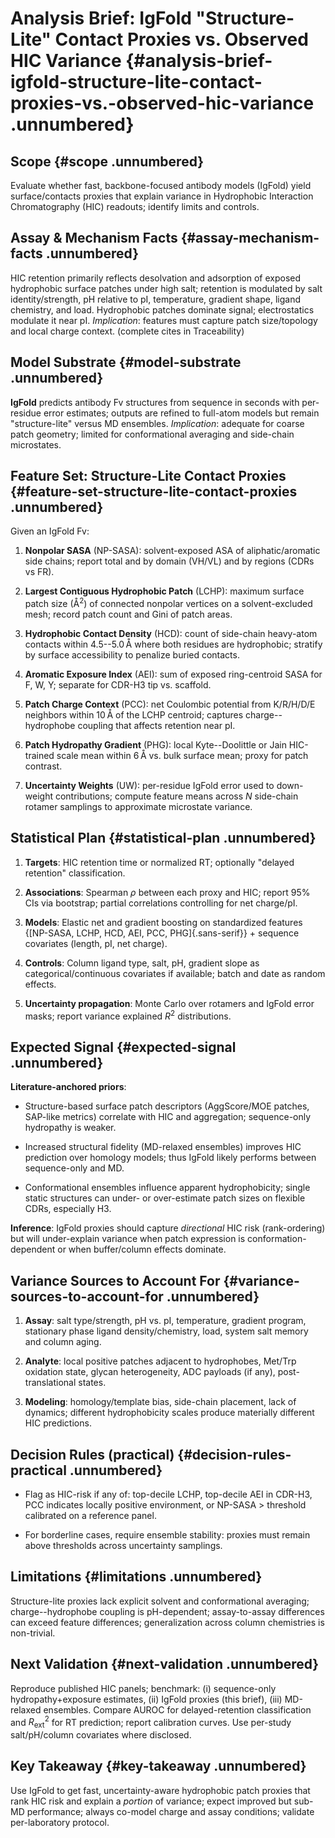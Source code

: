 # Analysis Brief: IgFold "Structure-Lite" Contact Proxies vs. Observed HIC Variance {#analysis-brief-igfold-structure-lite-contact-proxies-vs.-observed-hic-variance .unnumbered}

## Scope {#scope .unnumbered}

Evaluate whether fast, backbone-focused antibody models (IgFold) yield
surface/contacts proxies that explain variance in Hydrophobic
Interaction Chromatography (HIC) readouts; identify limits and controls.

## Assay & Mechanism Facts {#assay-mechanism-facts .unnumbered}

HIC retention primarily reflects desolvation and adsorption of exposed
hydrophobic surface patches under high salt; retention is modulated by
salt identity/strength, pH relative to pI, temperature, gradient shape,
ligand chemistry, and load. Hydrophobic patches dominate signal;
electrostatics modulate it near pI. *Implication*: features must capture
patch size/topology and local charge context. (complete cites in
Traceability)

## Model Substrate {#model-substrate .unnumbered}

**IgFold** predicts antibody Fv structures from sequence in seconds with
per-residue error estimates; outputs are refined to full-atom models but
remain "structure-lite" versus MD ensembles. *Implication*: adequate for
coarse patch geometry; limited for conformational averaging and
side-chain microstates.

## Feature Set: Structure-Lite Contact Proxies {#feature-set-structure-lite-contact-proxies .unnumbered}

Given an IgFold Fv:

1.  **Nonpolar SASA** (NP-SASA): solvent-exposed ASA of
    aliphatic/aromatic side chains; report total and by domain (VH/VL)
    and by regions (CDRs vs FR).

2.  **Largest Contiguous Hydrophobic Patch** (LCHP): maximum surface
    patch size (Å$^{2}$) of connected nonpolar vertices on a
    solvent-excluded mesh; record patch count and Gini of patch areas.

3.  **Hydrophobic Contact Density** (HCD): count of side-chain
    heavy-atom contacts within 4.5--5.0 Å where both residues are
    hydrophobic; stratify by surface accessibility to penalize buried
    contacts.

4.  **Aromatic Exposure Index** (AEI): sum of exposed ring-centroid SASA
    for F, W, Y; separate for CDR-H3 tip vs. scaffold.

5.  **Patch Charge Context** (PCC): net Coulombic potential from
    K/R/H/D/E neighbors within 10 Å of the LCHP centroid; captures
    charge--hydrophobe coupling that affects retention near pI.

6.  **Patch Hydropathy Gradient** (PHG): local Kyte--Doolittle or Jain
    HIC-trained scale mean within 6 Å vs. bulk surface mean; proxy for
    patch contrast.

7.  **Uncertainty Weights** (UW): per-residue IgFold error used to
    down-weight contributions; compute feature means across $N$
    side-chain rotamer samplings to approximate microstate variance.

## Statistical Plan {#statistical-plan .unnumbered}

1.  **Targets**: HIC retention time or normalized RT; optionally
    "delayed retention" classification.

2.  **Associations**: Spearman $\rho$ between each proxy and HIC; report
    95% CIs via bootstrap; partial correlations controlling for net
    charge/pI.

3.  **Models**: Elastic net and gradient boosting on standardized
    features {[NP-SASA, LCHP, HCD, AEI, PCC, PHG]{.sans-serif}} +
    sequence covariates (length, pI, net charge).

4.  **Controls**: Column ligand type, salt, pH, gradient slope as
    categorical/continuous covariates if available; batch and date as
    random effects.

5.  **Uncertainty propagation**: Monte Carlo over rotamers and IgFold
    error masks; report variance explained $R^{2}$ distributions.

## Expected Signal {#expected-signal .unnumbered}

**Literature-anchored priors**:

-   Structure-based surface patch descriptors (AggScore/MOE patches,
    SAP-like metrics) correlate with HIC and aggregation; sequence-only
    hydropathy is weaker.

-   Increased structural fidelity (MD-relaxed ensembles) improves HIC
    prediction over homology models; thus IgFold likely performs between
    sequence-only and MD.

-   Conformational ensembles influence apparent hydrophobicity; single
    static structures can under- or over-estimate patch sizes on
    flexible CDRs, especially H3.

**Inference**: IgFold proxies should capture *directional* HIC risk
(rank-ordering) but will under-explain variance when patch expression is
conformation-dependent or when buffer/column effects dominate.

## Variance Sources to Account For {#variance-sources-to-account-for .unnumbered}

1.  **Assay**: salt type/strength, pH vs. pI, temperature, gradient
    program, stationary phase ligand density/chemistry, load, system
    salt memory and column aging.

2.  **Analyte**: local positive patches adjacent to hydrophobes, Met/Trp
    oxidation state, glycan heterogeneity, ADC payloads (if any),
    post-translational states.

3.  **Modeling**: homology/template bias, side-chain placement, lack of
    dynamics; different hydrophobicity scales produce materially
    different HIC predictions.

## Decision Rules (practical) {#decision-rules-practical .unnumbered}

-   Flag as HIC-risk if any of: top-decile LCHP, top-decile AEI in
    CDR-H3, PCC indicates locally positive environment, or NP-SASA $>$
    threshold calibrated on a reference panel.

-   For borderline cases, require ensemble stability: proxies must
    remain above thresholds across uncertainty samplings.

## Limitations {#limitations .unnumbered}

Structure-lite proxies lack explicit solvent and conformational
averaging; charge--hydrophobe coupling is pH-dependent; assay-to-assay
differences can exceed feature differences; generalization across column
chemistries is non-trivial.

## Next Validation {#next-validation .unnumbered}

Reproduce published HIC panels; benchmark: (i) sequence-only
hydropathy+exposure estimates, (ii) IgFold proxies (this brief), (iii)
MD-relaxed ensembles. Compare AUROC for delayed-retention classification
and $R^{2}_{\mathrm{ext}}$ for RT prediction; report calibration curves.
Use per-study salt/pH/column covariates where disclosed.

## Key Takeaway {#key-takeaway .unnumbered}

Use IgFold to get fast, uncertainty-aware hydrophobic patch proxies that
rank HIC risk and explain a *portion* of variance; expect improved but
sub-MD performance; always co-model charge and assay conditions;
validate per-laboratory protocol.
